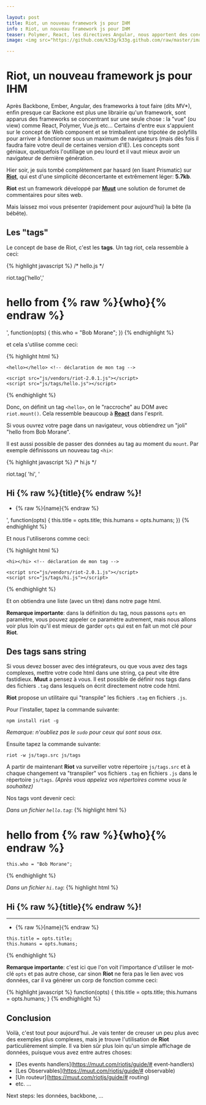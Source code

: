 ```yaml
---

layout: post
title: Riot, un nouveau framework js pour IHM
info : Riot, un nouveau framework js pour IHM
teaser: Polymer, React, les directives Angular, nous apportent des concepts géniaux, mais sont souvent trop en avance (pour nos projets clients) ou pas encore en release définitive, ou déjà "abandonné" pour une version "2.0" pas encore disponible. Et si il était possible de faire pareil, plus simple, plus léger et pour plus de navigateurs?
image: <img src="https://github.com/k33g/k33g.github.com/raw/master/images/riot240x.png" height="30%" width="30%">

---
```


# Riot, un nouveau framework js pour IHM

Après Backbone, Ember, Angular, des frameworks à tout faire (dits MV*), enfin presque car Backone est plus une librairie qu'un framework, sont apparus des frameworks se concentrant sur une seule chose : la "vue" (ou view) comme React, Polymer, Vue.js etc... Certains d'entre eux s'appuient sur le concept de Web component et se trimballent une tripotée de polyfills pour arriver à fonctionner sous un maximum de navigateurs (mais dès fois il faudra faire votre deuil de certaines version d'IE). Les concepts sont géniaux, quelquefois l'outillage un peu lourd et il vaut mieux avoir un navigateur de dernière génération.

Hier soir, je suis tombé complètement par hasard (en lisant Prismatic) sur **[Riot](https://muut.com/riotjs/)**, qui est d'une simplicité déconcertante et extrêmement léger: **5.7kb**.

**Riot** est un framework développé par **[Muut](https://muut.com/)** une solution de forumet de commentaires pour sites web.

Mais laissez moi vous présenter (rapidement pour aujourd'hui) la bête (la bébête).

## Les "tags"

Le concept de base de Riot, c'est les **tags**. Un tag riot, cela ressemble à ceci:

{% highlight javascript %}
/* hello.js */

riot.tag('hello','<h1>hello from {% raw %}{who}{% endraw %}</h1>', function(opts) {
  this.who = "Bob Morane";
})
{% endhighlight %}

et cela s'utilise comme ceci:

{% highlight html %}
<!DOCTYPE html>
<html>
<body>

    <hello></hello> <!-- déclaration de mon tag -->

    <script src="js/vendors/riot-2.0.1.js"></script>
    <script src="js/tags/hello.js"></script>
<script>
    riot.mount("hello", null); /* le 1er paramètre est le nom du tag */
</script>
</body>
</html>
{% endhighlight %}

Donc, on définit un tag `<hello>`, on le "raccroche" au DOM avec `riot.mount()`. Cela ressemble beaucoup à **[React](http://facebook.github.io/react/)** dans l'esprit.

Si vous ouvrez votre page dans un navigateur, vous obtiendrez un "joli" "hello from Bob Morane".

Il est aussi possible de passer des données au tag au moment du `mount`. Par exemple définissons un nouveau  tag `<hi>`:

{% highlight javascript %}
/* hi.js */

riot.tag(
  'hi',
  '<h2>Hi {% raw %}{title}{% endraw %}!</h2><ul> <li each="{% raw %}{humans}{% endraw %}">{% raw %}{name}{% endraw %}</li></ul>', 
  function(opts) {
    this.title = opts.title;
    this.humans = opts.humans;
})
{% endhighlight %}

Et nous l'utiliserons comme ceci:

{% highlight html %}
<!DOCTYPE html>
<html>
<body>

    <hi></hi> <!-- déclaration de mon tag -->

    <script src="js/vendors/riot-2.0.1.js"></script>
    <script src="js/tags/hi.js"></script>
<script>
    riot.mount("hi", {
        title: "all",
        humans: [
            {name: "John Doe"},
            {name: "Jane Doe"},
            {name: "Doctor Who"}
        ]
    })
</script>
</body>
</html>
{% endhighlight %}

Et on obtiendra une liste (avec un titre) dans notre page html.

**Remarque importante**: dans la définition du tag, nous passons `opts` en paramètre, vous pouvez appeler ce paramètre autrement, mais nous allons voir plus loin qu'il est mieux de garder `opts` qui est en fait un mot clé pour **Riot**.

## Des tags sans string

Si vous devez bosser avec des intégrateurs, ou que vous avez des tags complexes, mettre votre code html dans une string, ça peut vite être fastidieux. **Muut** a pensez à vous. Il est possible de définir nos tags dans des fichiers `.tag` dans lesquels on écrit directement notre code html. 

**Riot** propose un utilitaire qui "transpile" les fichiers `.tag` en fichiers `.js`.

Pour l'installer, tapez la commande suivante:

    npm install riot -g

*Remarque: n'oubliez pas le `sudo` pour ceux qui sont sous osx.*

Ensuite tapez la commande suivante:

    riot -w js/tags.src js/tags

A partir de maintenant **Riot** va surveiller votre répertoire `js/tags.src` et à chaque changement va "transpiler" vos fichiers `.tag` en fichiers `.js` dans le répertoire `js/tags`. *(Après vous appelez vos répertoires comme vous le souhaitez)*

Nos tags vont devenir ceci:

*Dans un fichier `hello.tag`*:
{% highlight html %}
<hello>
    <h1>hello from {% raw %}{who}{% endraw %}</h1>

    this.who = "Bob Morane";
</hello>
{% endhighlight %}

*Dans un fichier `hi.tag`*:
{% highlight html %}
<hi>
    <h2>Hi {% raw %}{title}{% endraw %}!</h2>
    <hr>
    <ul>
        <li each="{% raw %}{humans}{% endraw %}">{% raw %}{name}{% endraw %}</li>
    </ul>

    this.title = opts.title;
    this.humans = opts.humans;
</hi>
{% endhighlight %}

**Remarque importante**: c'est ici que l'on voit l'importance d'utiliser le mot-clé `opts` et pas autre chose, car sinon **Riot** ne fera pas le lien avec vos données, car il va générer un corp de fonction comme ceci:

{% highlight javascript %}
function(opts) {
    this.title = opts.title;
    this.humans = opts.humans;
}
{% endhighlight %}

## Conclusion

Voilà, c'est tout pour aujourd'hui. Je vais tenter de creuser un peu plus avec des exemples plus complexes, mais je trouve l'utilisation de **Riot** particulièrement simple. Il va bien sûr plus loin qu'un simple affichage de données, puisque vous avez entre autres choses:

- [Des events handlers](https://muut.com/riotjs/guide/# event-handlers)
- [Les Observables](https://muut.com/riotjs/guide/# observable)
- [Un routeur](https://muut.com/riotjs/guide/# routing)
- etc. ...

Next steps: les données, backbone, ...



